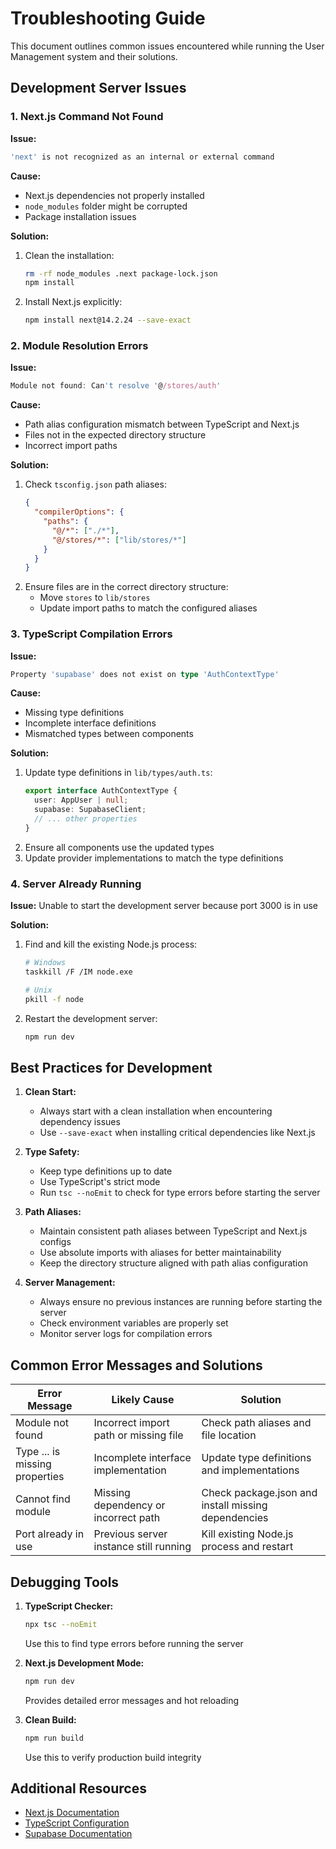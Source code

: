 # Troubleshooting Guide

This document outlines common issues encountered while running the User Management system and their solutions.

## Development Server Issues

### 1. Next.js Command Not Found

**Issue:**
```bash
'next' is not recognized as an internal or external command
```

**Cause:**
- Next.js dependencies not properly installed
- `node_modules` folder might be corrupted
- Package installation issues

**Solution:**
1. Clean the installation:
   ```bash
   rm -rf node_modules .next package-lock.json
   npm install
   ```
2. Install Next.js explicitly:
   ```bash
   npm install next@14.2.24 --save-exact
   ```

### 2. Module Resolution Errors

**Issue:**
```typescript
Module not found: Can't resolve '@/stores/auth'
```

**Cause:**
- Path alias configuration mismatch between TypeScript and Next.js
- Files not in the expected directory structure
- Incorrect import paths

**Solution:**
1. Check `tsconfig.json` path aliases:
   ```json
   {
     "compilerOptions": {
       "paths": {
         "@/*": ["./*"],
         "@/stores/*": ["lib/stores/*"]
       }
     }
   }
   ```
2. Ensure files are in the correct directory structure:
   - Move `stores` to `lib/stores`
   - Update import paths to match the configured aliases

### 3. TypeScript Compilation Errors

**Issue:**
```typescript
Property 'supabase' does not exist on type 'AuthContextType'
```

**Cause:**
- Missing type definitions
- Incomplete interface definitions
- Mismatched types between components

**Solution:**
1. Update type definitions in `lib/types/auth.ts`:
   ```typescript
   export interface AuthContextType {
     user: AppUser | null;
     supabase: SupabaseClient;
     // ... other properties
   }
   ```
2. Ensure all components use the updated types
3. Update provider implementations to match the type definitions

### 4. Server Already Running

**Issue:**
Unable to start the development server because port 3000 is in use

**Solution:**
1. Find and kill the existing Node.js process:
   ```bash
   # Windows
   taskkill /F /IM node.exe
   
   # Unix
   pkill -f node
   ```
2. Restart the development server:
   ```bash
   npm run dev
   ```

## Best Practices for Development

1. **Clean Start:**
   - Always start with a clean installation when encountering dependency issues
   - Use `--save-exact` when installing critical dependencies like Next.js

2. **Type Safety:**
   - Keep type definitions up to date
   - Use TypeScript's strict mode
   - Run `tsc --noEmit` to check for type errors before starting the server

3. **Path Aliases:**
   - Maintain consistent path aliases between TypeScript and Next.js configs
   - Use absolute imports with aliases for better maintainability
   - Keep the directory structure aligned with path alias configuration

4. **Server Management:**
   - Always ensure no previous instances are running before starting the server
   - Check environment variables are properly set
   - Monitor server logs for compilation errors

## Common Error Messages and Solutions

| Error Message | Likely Cause | Solution |
|--------------|--------------|----------|
| Module not found | Incorrect import path or missing file | Check path aliases and file location |
| Type ... is missing properties | Incomplete interface implementation | Update type definitions and implementations |
| Cannot find module | Missing dependency or incorrect path | Check package.json and install missing dependencies |
| Port already in use | Previous server instance still running | Kill existing Node.js process and restart |

## Debugging Tools

1. **TypeScript Checker:**
   ```bash
   npx tsc --noEmit
   ```
   Use this to find type errors before running the server

2. **Next.js Development Mode:**
   ```bash
   npm run dev
   ```
   Provides detailed error messages and hot reloading

3. **Clean Build:**
   ```bash
   npm run build
   ```
   Use this to verify production build integrity

## Additional Resources

- [Next.js Documentation](https://nextjs.org/docs)
- [TypeScript Configuration](https://www.typescriptlang.org/docs/handbook/tsconfig-json.html)
- [Supabase Documentation](https://supabase.io/docs) 